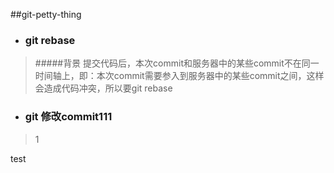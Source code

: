 ##git-petty-thing

*	###  git rebase 
>#####背景
提交代码后，本次commit和服务器中的某些commit不在同一时间轴上，即：本次commit需要参入到服务器中的某些commit之间，这样会造成代码冲突，所以要git rebase


*  ### git 修改commit111
>1


test